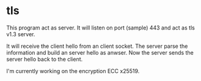 # tls

This program act as server. It will listen on port (sample) 443 and act as tls v1.3 server.

It will receive the client hello from an client socket. The server parse the information and build an server hello as anwser.
Now the server sends the server hello back to the client.

I'm currently working on the encryption ECC x25519.
